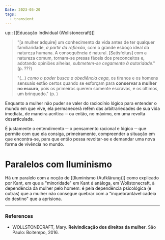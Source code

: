 ```yaml
---
Date: 2023-05-20
tags:
  - transient
---
```

up:: [[Educação Individual (Wollstonecraft)]]

> "[a mulher adquire] um conhecimento da vida antes de ter qualquer familiaridade, *a partir da reflexão*, com o grande esboço ideal da natureza humana. A consequência é natural. [Satisfeitas] com a natureza comum, tornam-se presas fáceis dos preconceitos e, adotando opiniões alheias, *submetem-se cegamente à autoridade*." (p. ???)
> 
> "(...) *como o poder busca a obediência cega*, os tiranos e os homens sensuais estão certos quando se esforçam para **conservar a mulher no escuro**, pois os primeiros querem somente escravas, e os últimos, um brinquedo." (p. )

Enquanto a mulher não puder se valer do raciocínio lógico para entender o mundo em que vive, ela permanecerá refém das arbitrariedades de sua vida imediata, de maneira acrítica ─ ou então, no máximo, em uma revolta desarticulada. 

É justamente o entendimento ─ o pensamento racional e lógico ─ que permite com que ela consiga, primeiramente, compreender a situação em que encontra-se, para que então possa revoltar-se e demandar uma nova forma de vivência no mundo.

# Paralelos com Iluminismo
Há um paralelo com a noção de [[Iluminismo (Aufklärung)]] como explicado por Kant, em que a "minoridade" em Kant é análoga, em Wollstonecraft, à dependência da mulher pelo homem: é pela dependência psicológica (e outras) que a mulher não consegue quebrar com a "inquebrantável cadeia do destino" que a aprisiona. 

---
### References
- WOLLSTONECRAFT, Mary. **Reivindicação dos direitos da mulher**. São Paulo: Boitempo, 2016.